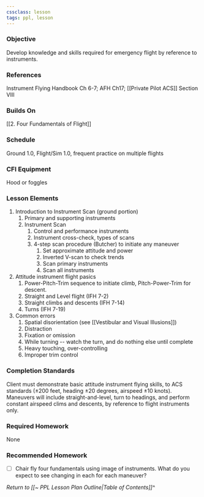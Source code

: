 ```yaml
---
cssclass: lesson
tags: ppl, lesson
---
```

### Objective
Develop knowledge and skills required for emergency flight by reference to instruments.

### References
Instrument Flying Handbook Ch 6-7; AFH Ch17; [[Private Pilot ACS]] Section VIII

### Builds On
[[2. Four Fundamentals of Flight]]

### Schedule
Ground 1.0, Flight/Sim 1.0, frequent practice on multiple flights

### CFI Equipment
Hood or foggles

### Lesson Elements
1. Introduction to Instrument Scan (ground portion)
	1. Primary and supporting instruments
	2. Instrument Scan
		1. Control and performance instruments
		2. Instrument cross-check, types of scans
		3. 4-step scan procedure (Butcher) to initiate any maneuver
			1. Set approximate attitude and power
			2. Inverted V-scan to check trends
			3. Scan primary instruments
			4. Scan all instruments
2. Attitude instrument flight pasics
	1. Power-Pitch-Trim sequence to initiate climb, Pitch-Power-Trim for descent.
	2. Straight and Level flight (IFH 7-2)
	3. Straight climbs and descents (IFH 7-14)
	4. Turns (IFH 7-19)
3. Common errors
	1. Spatial disorientation (see [[Vestibular and Visual Illusions]])
	2. Distraction
	3. Fixation or omission
	4. While turning -- watch the turn, and do nothing else until complete
	5. Heavy touching, over-controlling
	6. Improper trim control

### Completion Standards
Client must demonstrate basic attitude instrument flying skills, to ACS standards (±200 feet, heading ±20 degrees, airspeed ±10 knots). Maneuvers will include straight-and-level, turn to headings, and perform constant airspeed clims and descents, by reference to flight instruments only.

### Required Homework
 None

### Recommended Homework 
- [ ] Chair fly four fundamentals using image of instruments. What do you expect to see changing in each for each maneuver? 

*Return to [[~ PPL Lesson Plan Outline|Table of Contents]]^*